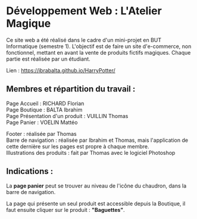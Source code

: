 # Développement Web :  L'Atelier Magique

Ce site web a été réalisé dans le cadre d'un mini-projet en BUT Informatique (semestre 1). L'objectif est de faire un site d'e-commerce, non fonctionnel, mettant en avant la vente de produits fictifs magiques. Chaque partie est réalisée par un étudiant.

Lien : https://ibrabalta.github.io/HarryPotter/

## Membres et répartition du travail :

Page Accueil : RICHARD Florian <br>
Page Boutique : BALTA Ibrahim <br>
Page Présentation d'un produit : VUILLIN Thomas <br>
Page Panier : VOELIN Mattéo <br>

Footer : réalisée par Thomas <br>
Barre de navigation : réalisée par Ibrahim et Thomas, mais l'application de cette dernière sur les pages est propre à chaque membre. <br>
Illustrations des produits : fait par Thomas avec le logiciel Photoshop


## Indications :

La <b>page panier</b> peut se trouver au niveau de l'icône du chaudron, dans la barre de navigation.

La page qui présente un seul produit est accessible depuis la Boutique, il faut ensuite cliquer sur le produit : <b>"Baguettes"</b>.

